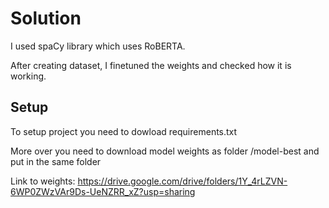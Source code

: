 # Solution

I used spaCy library which uses RoBERTA.

After creating dataset, I finetuned the weights and checked how it is working.

## Setup

To setup project you need to dowload requirements.txt

More over you need to download model weights as folder /model-best and put in the same folder

Link to weights: https://drive.google.com/drive/folders/1Y_4rLZVN-6WP0ZWzVAr9Ds-UeNZRR_xZ?usp=sharing